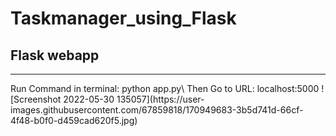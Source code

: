 # Taskmanager_using_Flask
 <h2>Flask webapp</h2>
 <hr>
Run Command in terminal: python app.py\
Then Go to URL: localhost:5000
![Screenshot 2022-05-30 135057](https://user-images.githubusercontent.com/67859818/170949683-3b5d741d-66cf-4f48-b0f0-d459cad620f5.jpg)
